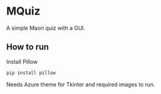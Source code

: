 # MQuiz

A simple Maori quiz with a GUI.

## How to run

Install Pillow
```bash
pip install pillow
```
Needs Azure theme for Tkinter and required images to run.

